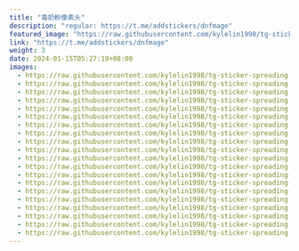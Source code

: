 ```yaml
---
title: "毒奶粉像素头"
description: "regular: https://t.me/addstickers/dnfmage"
featured_image: "https://raw.githubusercontent.com/kylelin1998/tg-sticker-spreading-worldwide-images/main/img/47194df0-da42-47a1-a20b-b5e9c51304b6.jpg"
link: "https://t.me/addstickers/dnfmage"
weight: 3
date: 2024-01-15T05:27:19+08:00
images:
  - https://raw.githubusercontent.com/kylelin1998/tg-sticker-spreading-worldwide-images/main/img/47194df0-da42-47a1-a20b-b5e9c51304b6.jpg
  - https://raw.githubusercontent.com/kylelin1998/tg-sticker-spreading-worldwide-images/main/img/90483aff-339b-4cea-87e9-b39710350319.jpg
  - https://raw.githubusercontent.com/kylelin1998/tg-sticker-spreading-worldwide-images/main/img/8ecde045-6d49-4939-baca-f84531295fd2.jpg
  - https://raw.githubusercontent.com/kylelin1998/tg-sticker-spreading-worldwide-images/main/img/3a8f28ac-7dde-404a-9e3e-439cb8ef152d.jpg
  - https://raw.githubusercontent.com/kylelin1998/tg-sticker-spreading-worldwide-images/main/img/3df094d5-8121-4a77-9f20-fbb2fbb457cf.jpg
  - https://raw.githubusercontent.com/kylelin1998/tg-sticker-spreading-worldwide-images/main/img/18026ab2-cb30-4295-ab15-e0919ab71a9f.jpg
  - https://raw.githubusercontent.com/kylelin1998/tg-sticker-spreading-worldwide-images/main/img/1a91e2d6-f4cf-4425-89b1-cb2f79aba086.jpg
  - https://raw.githubusercontent.com/kylelin1998/tg-sticker-spreading-worldwide-images/main/img/7ded1fce-b332-42e2-8f7f-a12f27e8f833.jpg
  - https://raw.githubusercontent.com/kylelin1998/tg-sticker-spreading-worldwide-images/main/img/f5c25890-e9fc-4e46-9f2a-7ea20fc23436.jpg
  - https://raw.githubusercontent.com/kylelin1998/tg-sticker-spreading-worldwide-images/main/img/64df6cad-d93e-4b85-ba95-d967d7e05267.jpg
  - https://raw.githubusercontent.com/kylelin1998/tg-sticker-spreading-worldwide-images/main/img/85fdc23b-3be7-40b5-94cc-b42e9d2c34b1.jpg
  - https://raw.githubusercontent.com/kylelin1998/tg-sticker-spreading-worldwide-images/main/img/022ead08-56c1-487f-85a2-4cb0d5f52014.jpg
  - https://raw.githubusercontent.com/kylelin1998/tg-sticker-spreading-worldwide-images/main/img/2cc2fb30-7987-4a73-9dc3-aeda625cf069.jpg
  - https://raw.githubusercontent.com/kylelin1998/tg-sticker-spreading-worldwide-images/main/img/6cbe2513-473c-455c-8b9b-6b8bf8a7e334.jpg
  - https://raw.githubusercontent.com/kylelin1998/tg-sticker-spreading-worldwide-images/main/img/7f944220-8e6a-4c03-8d2f-732e3c6a892b.jpg
  - https://raw.githubusercontent.com/kylelin1998/tg-sticker-spreading-worldwide-images/main/img/2c50e875-0c0e-44af-a47a-18ae4cd228fe.jpg
  - https://raw.githubusercontent.com/kylelin1998/tg-sticker-spreading-worldwide-images/main/img/6434d4bd-7cf1-41d1-a017-323f8572c5eb.jpg
  - https://raw.githubusercontent.com/kylelin1998/tg-sticker-spreading-worldwide-images/main/img/30dd6d2b-22c0-4b56-b8f3-60f058306510.jpg
  - https://raw.githubusercontent.com/kylelin1998/tg-sticker-spreading-worldwide-images/main/img/2a53f159-2df6-4e54-b9f3-1a7ffc50f729.jpg
  - https://raw.githubusercontent.com/kylelin1998/tg-sticker-spreading-worldwide-images/main/img/67cfbfd3-d830-48f6-845b-27d20662556d.jpg
---
```

